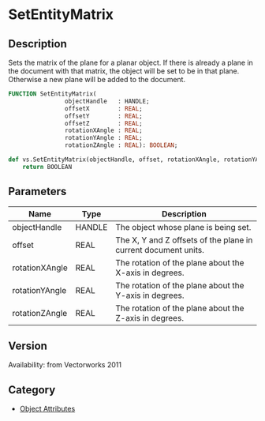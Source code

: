 # SetEntityMatrix

## Description
Sets the matrix of the plane for a planar object. If there is already a plane in the document with that matrix, the object will be set to be in that plane. Otherwise a new plane will be added to the document.

```pascal
FUNCTION SetEntityMatrix(
				objectHandle   : HANDLE;
				offsetX        : REAL;
				offsetY        : REAL;
				offsetZ        : REAL;
				rotationXAngle : REAL;
				rotationYAngle : REAL;
				rotationZAngle : REAL): BOOLEAN;
```

```python
def vs.SetEntityMatrix(objectHandle, offset, rotationXAngle, rotationYAngle, rotationZAngle):
    return BOOLEAN
```

## Parameters
|Name|Type|Description|
|---|---|---|
|objectHandle|HANDLE|The object whose plane is being set.|
|offset|REAL|The X, Y and Z offsets of the plane in current document units.|
|rotationXAngle|REAL|The rotation of the plane about the X-axis in degrees.|
|rotationYAngle|REAL|The rotation of the plane about the Y-axis in degrees.|
|rotationZAngle|REAL|The rotation of the plane about the Z-axis in degrees.|

## Version
Availability: from Vectorworks 2011

## Category
* [Object Attributes](../Categories/Object%20Attributes.md)
